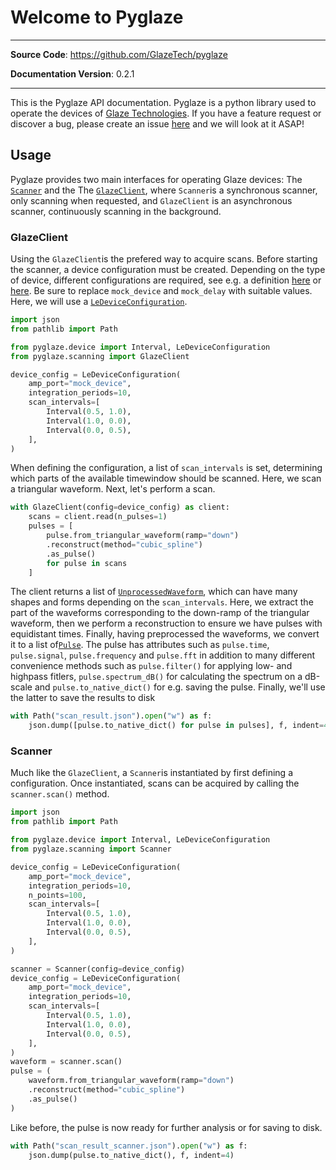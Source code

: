 # Welcome to Pyglaze

---

**Source Code**: <a href="https://github.com/GlazeTech/pyglaze" target="_blank">https://github.com/GlazeTech/pyglaze</a>

**Documentation Version**: 0.2.1

---

This is the Pyglaze API documentation. Pyglaze is a python library used to operate the devices of [Glaze Technologies](https://www.glazetech.dk/). If you have a feature request or discover a bug, please create an issue [here](https://github.com/GlazeTech/pyglaze/issues) and we will look at it ASAP!

## Usage

Pyglaze provides two main interfaces for operating Glaze devices: The [`Scanner`](API%20Reference/scanning/Scanner.md) and the The [`GlazeClient`](API%20Reference/scanning/GlazeClient.md), where `Scanner`is a synchronous scanner, only scanning when requested, and `GlazeClient` is an asynchronous scanner, continuously scanning in the background.

### GlazeClient
Using the `GlazeClient`is the prefered way to acquire scans. Before starting the scanner, a device configuration must be created. Depending on the type of device, different configurations are required, see e.g. a definition [here](API%20Reference/device/ForceDeviceConfiguration.md) or [here](API%20Reference/device/LeDeviceConfiguration.md). Be sure to replace `mock_device` and `mock_delay` with suitable values. Here, we will use a [`LeDeviceConfiguration`](API%20Reference/device/LeDeviceConfiguration.md).


```py
import json
from pathlib import Path

from pyglaze.device import Interval, LeDeviceConfiguration
from pyglaze.scanning import GlazeClient

device_config = LeDeviceConfiguration(
    amp_port="mock_device",
    integration_periods=10,
    scan_intervals=[
        Interval(0.5, 1.0),
        Interval(1.0, 0.0),
        Interval(0.0, 0.5),
    ],
)

```
When defining the configuration, a list of `scan_intervals` is set, determining which parts of the available timewindow should be scanned. Here, we scan a triangular waveform. Next, let's perform a scan.

```py
with GlazeClient(config=device_config) as client:
    scans = client.read(n_pulses=1)
    pulses = [
        pulse.from_triangular_waveform(ramp="down")
        .reconstruct(method="cubic_spline")
        .as_pulse()
        for pulse in scans
    ]

```

The client returns a list of [`UnprocessedWaveform`](API%20Reference/datamodels/UnprocessedWaveform.md), which can have many shapes and forms depending on the `scan_intervals`. Here, we extract the part of the waveforms corresponding to the down-ramp of the triangular waveform, then we perform a reconstruction to ensure we have pulses with equidistant times. Finally, having preprocessed the waveforms, we convert it to a list of[`Pulse`](API%20Reference/datamodels/UnprocessedWaveform.md). The pulse has attributes such as `pulse.time`, `pulse.signal`, `pulse.frequency` and `pulse.fft` in addition to many different convenience methods such as `pulse.filter()` for applying low- and highpass fitlers, `pulse.spectrum_dB()` for calculating the spectrum on a dB-scale and `pulse.to_native_dict()` for e.g. saving the pulse. Finally, we'll use the latter to save the results to disk

```py
with Path("scan_result.json").open("w") as f:
    json.dump([pulse.to_native_dict() for pulse in pulses], f, indent=4)
```

### Scanner
Much like the `GlazeClient`, a `Scanner`is instantiated by first defining a configuration. Once instantiated, scans can be acquired by calling the `scanner.scan()` method.

```py
import json
from pathlib import Path

from pyglaze.device import Interval, LeDeviceConfiguration
from pyglaze.scanning import Scanner

device_config = LeDeviceConfiguration(
    amp_port="mock_device",
    integration_periods=10,
    n_points=100,
    scan_intervals=[
        Interval(0.5, 1.0),
        Interval(1.0, 0.0),
        Interval(0.0, 0.5),
    ],
)

scanner = Scanner(config=device_config)
device_config = LeDeviceConfiguration(
    amp_port="mock_device",
    integration_periods=10,
    scan_intervals=[
        Interval(0.5, 1.0),
        Interval(1.0, 0.0),
        Interval(0.0, 0.5),
    ],
)
waveform = scanner.scan()
pulse = (
    waveform.from_triangular_waveform(ramp="down")
    .reconstruct(method="cubic_spline")
    .as_pulse()
)
```
Like before, the pulse is now ready for further analysis or for saving to disk.

```py
with Path("scan_result_scanner.json").open("w") as f:
    json.dump(pulse.to_native_dict(), f, indent=4)
```